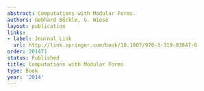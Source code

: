```yaml
---
abstract: Computations with Modular Forms.
authors: Gebhard Böckle, G. Wiese
layout: publication
links:
- label: Journal Link
  url: http://link.springer.com/book/10.1007/978-3-319-03847-6
order: 201471
status: Published
title: Computations with Modular Forms
type: Book
year: '2014'
---
```

